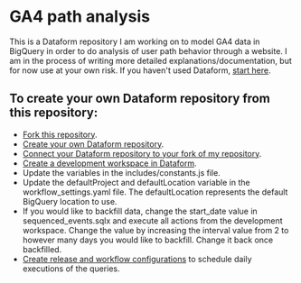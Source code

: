 # GA4 path analysis

This is a Dataform repository I am working on to model GA4 data in BigQuery in order to do analysis of user path behavior through a website. I am in the process of writing more detailed explanations/documentation, but for now use at your own risk. If you haven't used Dataform, [start here](https://cloud.google.com/dataform).

## To create your own Dataform repository from this repository:
* [Fork this repository](https://docs.github.com/en/pull-requests/collaborating-with-pull-requests/working-with-forks/fork-a-repo).
* [Create your own Dataform repository](https://cloud.google.com/dataform/docs/create-repository).
* [Connect your Dataform repository to your fork of my repository](https://cloud.google.com/dataform/docs/connect-repository).
* [Create a development workspace in Dataform](https://cloud.google.com/dataform/docs/create-workspace#create-workspace).
* Update the variables in the includes/constants.js file.
* Update the defaultProject and defaultLocation variable in the workflow_settings.yaml file. The defaultLocation represents the default BigQuery location to use.
* If you would like to backfill data, change the start_date value in sequenced_events.sqlx and execute all actions from the development workspace. Change the value by increasing the interval value from 2 to however many days you would like to backfill. Change it back once backfilled.
* [Create release and workflow configurations](https://cloud.google.com/dataform/docs/quickstart-schedule-production-execution) to schedule daily executions of the queries.
